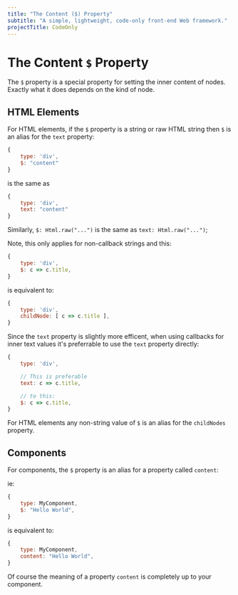 ```yaml
---
title: "The Content ($) Property"
subtitle: "A simple, lightweight, code-only front-end Web framework."
projectTitle: CodeOnly
---
```

# The Content `$` Property

The `$` property is a special property for setting the inner content of nodes.
Exactly what it does depends on the kind of node.

## HTML Elements

For HTML elements, if the `$` property is a string or raw HTML string 
then `$` is an alias for the `text` property:

```js
{
    type: 'div',
    $: "content"
}
```

is the same as

```js
{
    type: 'div',
    text: "content"
}
```

Similarly, `$: Html.raw("...")` is the same as `text: Html.raw("...")`;

Note, this only applies for non-callback strings and this:

```js
{
    type: 'div',
    $: c => c.title,
}
```

is equivalent to:

```js
{
    type: 'div',
    childNode: [ c => c.title ],
}
```

Since the `text` property is slightly more efficent, when using
callbacks for inner text values it's preferrable to use the `text` 
property directly:

```js
{
    type: 'div',

    // This is preferable
    text: c => c.title,

    // to this:
    $: c => c.title,
}
```

For HTML elements any non-string value of `$` is an alias for the `childNodes` property.



## Components

For components, the `$` property is an alias for a property called
`content`:

ie: 

```js
{
    type: MyComponent,
    $: "Hello World",
}
```

is equivalent to:

```js
{
    type: MyComponent,
    content: "Hello World",
}
```

Of course the meaning of a property `content` is completely
up to your component.


